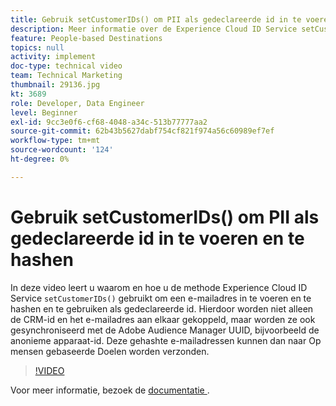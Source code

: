 ```yaml
---
title: Gebruik setCustomerIDs() om PII als gedeclareerde id in te voeren en te hashen
description: Meer informatie over de Experience Cloud ID Service setCustomerIDs()-methode om een e-mailadres in te voeren en te hashen. Leer hoe u deze gebruikt als gedeclareerde id.
feature: People-based Destinations
topics: null
activity: implement
doc-type: technical video
team: Technical Marketing
thumbnail: 29136.jpg
kt: 3689
role: Developer, Data Engineer
level: Beginner
exl-id: 9cc3e0f6-cf68-4048-a34c-513b77777aa2
source-git-commit: 62b43b5627dabf754cf821f974a56c60989ef7ef
workflow-type: tm+mt
source-wordcount: '124'
ht-degree: 0%

---
```


# Gebruik setCustomerIDs() om PII als gedeclareerde id in te voeren en te hashen

In deze video leert u waarom en hoe u de methode Experience Cloud ID Service `setCustomerIDs()` gebruikt om een e-mailadres in te voeren en te hashen en te gebruiken als gedeclareerde id. Hierdoor worden niet alleen de CRM-id en het e-mailadres aan elkaar gekoppeld, maar worden ze ook gesynchroniseerd met de Adobe Audience Manager UUID, bijvoorbeeld de anonieme apparaat-id. Deze gehashte e-mailadressen kunnen dan naar Op mensen gebaseerde Doelen worden verzonden.

>[!VIDEO](https://video.tv.adobe.com/v/29136/?quality=12)

Voor meer informatie, bezoek de [ documentatie ](https://experienceleague.adobe.com/docs/id-service/using/reference/hashing-support.html).
